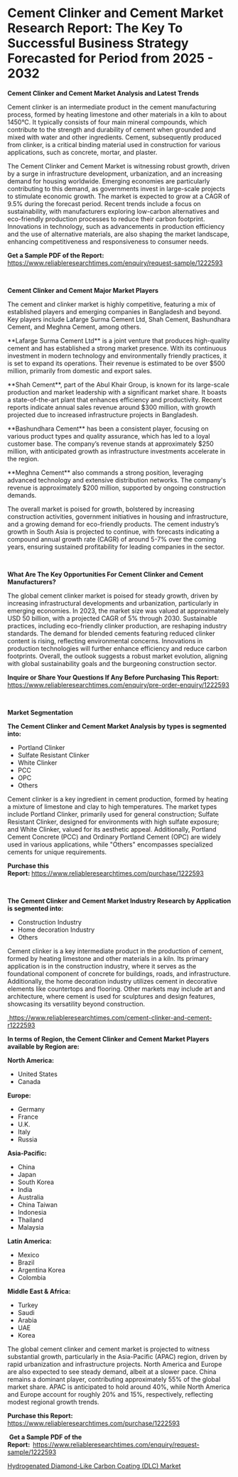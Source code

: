 <p><h1>Cement Clinker and Cement Market Research Report: The Key To Successful Business Strategy Forecasted for Period from 2025 - 2032</h1></p><p><strong>Cement Clinker and Cement Market Analysis and Latest Trends</strong></p>
<p><p>Cement clinker is an intermediate product in the cement manufacturing process, formed by heating limestone and other materials in a kiln to about 1450°C. It typically consists of four main mineral compounds, which contribute to the strength and durability of cement when grounded and mixed with water and other ingredients. Cement, subsequently produced from clinker, is a critical binding material used in construction for various applications, such as concrete, mortar, and plaster.</p><p>The Cement Clinker and Cement Market is witnessing robust growth, driven by a surge in infrastructure development, urbanization, and an increasing demand for housing worldwide. Emerging economies are particularly contributing to this demand, as governments invest in large-scale projects to stimulate economic growth. The market is expected to grow at a CAGR of 9.5% during the forecast period. Recent trends include a focus on sustainability, with manufacturers exploring low-carbon alternatives and eco-friendly production processes to reduce their carbon footprint. Innovations in technology, such as advancements in production efficiency and the use of alternative materials, are also shaping the market landscape, enhancing competitiveness and responsiveness to consumer needs.</p></p>
<p><strong>Get a Sample PDF of the Report:&nbsp;</strong> <a href="https://www.reliableresearchtimes.com/enquiry/request-sample/1222593?utm_campaign=2198&utm_medium=2&utm_source=Github&utm_content=ia&utm_term=02022025&utm_id=cement-clinker-and-cement">https://www.reliableresearchtimes.com/enquiry/request-sample/1222593</a></p>
<p>&nbsp;</p>
<p><strong>Cement Clinker and Cement Major Market Players</strong></p>
<p><p>The cement and clinker market is highly competitive, featuring a mix of established players and emerging companies in Bangladesh and beyond. Key players include Lafarge Surma Cement Ltd, Shah Cement, Bashundhara Cement, and Meghna Cement, among others.</p><p>**Lafarge Surma Cement Ltd** is a joint venture that produces high-quality cement and has established a strong market presence. With its continuous investment in modern technology and environmentally friendly practices, it is set to expand its operations. Their revenue is estimated to be over $500 million, primarily from domestic and export sales.</p><p>**Shah Cement**, part of the Abul Khair Group, is known for its large-scale production and market leadership with a significant market share. It boasts a state-of-the-art plant that enhances efficiency and productivity. Recent reports indicate annual sales revenue around $300 million, with growth projected due to increased infrastructure projects in Bangladesh.</p><p>**Bashundhara Cement** has been a consistent player, focusing on various product types and quality assurance, which has led to a loyal customer base. The company’s revenue stands at approximately $250 million, with anticipated growth as infrastructure investments accelerate in the region.</p><p>**Meghna Cement** also commands a strong position, leveraging advanced technology and extensive distribution networks. The company's revenue is approximately $200 million, supported by ongoing construction demands.</p><p>The overall market is poised for growth, bolstered by increasing construction activities, government initiatives in housing and infrastructure, and a growing demand for eco-friendly products. The cement industry’s growth in South Asia is projected to continue, with forecasts indicating a compound annual growth rate (CAGR) of around 5-7% over the coming years, ensuring sustained profitability for leading companies in the sector.</p></p>
<p>&nbsp;</p>
<p><strong>What Are The Key Opportunities For Cement Clinker and Cement Manufacturers?</strong></p>
<p><p>The global cement clinker market is poised for steady growth, driven by increasing infrastructural developments and urbanization, particularly in emerging economies. In 2023, the market size was valued at approximately USD 50 billion, with a projected CAGR of 5% through 2030. Sustainable practices, including eco-friendly clinker production, are reshaping industry standards. The demand for blended cements featuring reduced clinker content is rising, reflecting environmental concerns. Innovations in production technologies will further enhance efficiency and reduce carbon footprints. Overall, the outlook suggests a robust market evolution, aligning with global sustainability goals and the burgeoning construction sector.</p></p>
<p><strong>Inquire or Share Your Questions If Any Before Purchasing This Report:</strong> <a href="https://www.reliableresearchtimes.com/enquiry/pre-order-enquiry/1222593?utm_campaign=2198&utm_medium=2&utm_source=Github&utm_content=ia&utm_term=02022025&utm_id=cement-clinker-and-cement">https://www.reliableresearchtimes.com/enquiry/pre-order-enquiry/1222593</a></p>
<p>&nbsp;</p>
<p><strong>Market Segmentation</strong></p>
<p><strong>The Cement Clinker and Cement Market Analysis by types is segmented into:</strong></p>
<p><ul><li>Portland Clinker</li><li>Sulfate Resistant Clinker</li><li>White Clinker</li><li>PCC</li><li>OPC</li><li>Others</li></ul></p>
<p><p>Cement clinker is a key ingredient in cement production, formed by heating a mixture of limestone and clay to high temperatures. The market types include Portland Clinker, primarily used for general construction; Sulfate Resistant Clinker, designed for environments with high sulfate exposure; and White Clinker, valued for its aesthetic appeal. Additionally, Portland Cement Concrete (PCC) and Ordinary Portland Cement (OPC) are widely used in various applications, while "Others" encompasses specialized cements for unique requirements.</p></p>
<p><strong>Purchase this Report:&nbsp;</strong><a href="https://www.reliableresearchtimes.com/purchase/1222593?utm_campaign=2198&utm_medium=2&utm_source=Github&utm_content=ia&utm_term=02022025&utm_id=cement-clinker-and-cement">https://www.reliableresearchtimes.com/purchase/1222593</a></p>
<p>&nbsp;</p>
<p><strong>The Cement Clinker and Cement Market Industry Research by Application is segmented into:</strong></p>
<p><ul><li>Construction Industry</li><li>Home decoration Industry</li><li>Others</li></ul></p>
<p><p>Cement clinker is a key intermediate product in the production of cement, formed by heating limestone and other materials in a kiln. Its primary application is in the construction industry, where it serves as the foundational component of concrete for buildings, roads, and infrastructure. Additionally, the home decoration industry utilizes cement in decorative elements like countertops and flooring. Other markets may include art and architecture, where cement is used for sculptures and design features, showcasing its versatility beyond construction.</p></p>
<p><a href="https://www.reliableresearchtimes.com/cement-clinker-and-cement-r1222593?utm_campaign=2198&utm_medium=2&utm_source=Github&utm_content=ia&utm_term=02022025&utm_id=cement-clinker-and-cement">&nbsp;https://www.reliableresearchtimes.com/cement-clinker-and-cement-r1222593</a></p>
<p><strong>In terms of Region, the Cement Clinker and Cement Market Players available by Region are:</strong></p>
<p>
    <p> <strong> North America: </strong>
        <ul>
            <li>United States</li>
            <li>Canada</li>
        </ul>
        </p> 
    <p> <strong> Europe: </strong>
        <ul>
            <li>Germany</li>
            <li>France</li>
            <li>U.K.</li>
            <li>Italy</li>
            <li>Russia</li>
        </ul>
        </p> 
    <p> <strong> Asia-Pacific: </strong>
        <ul>
            <li>China</li>
            <li>Japan</li>
            <li>South Korea</li>
            <li>India</li>
            <li>Australia</li>
            <li>China Taiwan</li>
            <li>Indonesia</li>
            <li>Thailand</li>
            <li>Malaysia</li>
        </ul>
        </p> 
    <p> <strong> Latin America: </strong>
        <ul>
            <li>Mexico</li>
            <li>Brazil</li>
            <li>Argentina Korea</li>
            <li>Colombia</li>
        </ul>
        </p> 
    <p> <strong> Middle East & Africa: </strong>
        <ul>
            <li>Turkey</li>
            <li>Saudi</li>
            <li>Arabia</li>
            <li>UAE</li>
            <li>Korea</li>
        </ul>
    </p>
    </p>
<p><p>The global cement clinker and cement market is projected to witness substantial growth, particularly in the Asia-Pacific (APAC) region, driven by rapid urbanization and infrastructure projects. North America and Europe are also expected to see steady demand, albeit at a slower pace. China remains a dominant player, contributing approximately 55% of the global market share. APAC is anticipated to hold around 40%, while North America and Europe account for roughly 20% and 15%, respectively, reflecting modest regional growth trends.</p></p>
<p><strong>Purchase this Report: </strong><a href="https://www.reliableresearchtimes.com/purchase/1222593?utm_campaign=2198&utm_medium=2&utm_source=Github&utm_content=ia&utm_term=02022025&utm_id=cement-clinker-and-cement">https://www.reliableresearchtimes.com/purchase/1222593</a></p>
<p>&nbsp;<strong>Get a Sample PDF of the Report:&nbsp;&nbsp;</strong><a href="https://www.reliableresearchtimes.com/enquiry/request-sample/1222593?utm_campaign=2198&utm_medium=2&utm_source=Github&utm_content=ia&utm_term=02022025&utm_id=cement-clinker-and-cement">https://www.reliableresearchtimes.com/enquiry/request-sample/1222593</a></p>
<p><strong></strong></p>
<p><p><a href="https://github.com/klindsey95/Market-Research-Report-List-1/blob/main/hydrogenated-diamond-like-carbon-coating-dlc-market.md?utm_campaign=2198&utm_medium=2&utm_source=Github&utm_content=ia&utm_term=02022025&utm_id=cement-clinker-and-cement">Hydrogenated Diamond-Like Carbon Coating (DLC) Market</a></p></p>